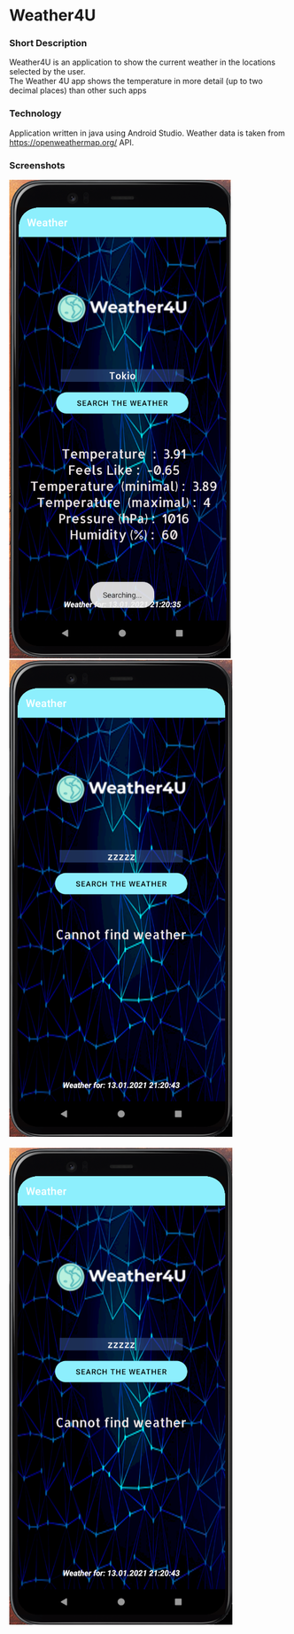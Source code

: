# Weather4U

### Short Description
Weather4U is an application to show the current weather in the locations selected by the user. </br>
The Weather 4U app shows the temperature in more detail (up to two decimal places) than other such apps

### Technology
Application written in java using Android Studio. Weather data is taken from https://openweathermap.org/ API.

### Screenshots

![screenshot](https://github.com/PatrykPawlowicz/Weather4U/blob/master/Zrzut%20ekranu%20(69).png)
</br>
![screenshot](https://github.com/PatrykPawlowicz/Weather4U/blob/master/Zrzut%20ekranu%20(68).png)\
</br>
![screenshot](https://github.com/PatrykPawlowicz/Weather4U/blob/master/Zrzut%20ekranu%20(68).png)

